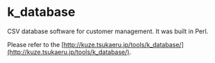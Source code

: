 # k_database
CSV database software for customer management. It was built in Perl.

Please refer to the [http://kuze.tsukaeru.jp/tools/k_database/](http://kuze.tsukaeru.jp/tools/k_database/).
